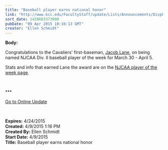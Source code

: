 ```yaml
---
title: "Baseball player earns national honor"
link: "http://www.kcc.edu/FacultyStaff/update/Lists/Announcements/DispForm.aspx?ID=1881"
sort_date: 1428603373000
pubDate: "09 Apr 2015 18:16:13 GMT"
creator: "Ellen Schmidt"
---
```


<div><b>Body:</b> <div class="ExternalClassF7EAB19AFFFD449C8B9D1EDE266E1809"><p>Congratulations to the Cavaliers' first-baseman, <a href="/athletics/Baseball/Lists/Baseball%20Roster/DispForm2.aspx?List=b4f707e4-ee66-40fc-b49a-c0029ff17983&amp;ID=249&amp;Source=http%3a//www.kcc.edu/athletics/menssports/Baseball/Pages/bbroster.aspx&amp;ContentTypeId=0x0100F21EEE9981FF72408150B301A93317E9">Jacob Lane</a>, on being named NJCAA Div. II baseball player of the week for March 30 - April 5.</p>
<p>Stats and info that earned Lane the award are on the <a href="http://www.njcaa.org/newsArticle.cfm?articleId=24275">NJCAA player of the week page</a>.</p>
<p> </p>
<p>*** </p>
<p><a href="/update">Go to Online Update</a></p>
<p> </p></div></div>
<div><b>Expires:</b> 4/24/2015</div>
<div><b>Created:</b> 4/9/2015 1:16 PM</div>
<div><b>Created By:</b> Ellen Schmidt</div>
<div><b>Start Date:</b> 4/9/2015</div>
<div><b>Title:</b> Baseball player earns national honor</div>
